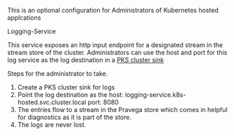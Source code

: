 This is an optional configuration for Administrators of Kubernetes hosted applcations

Logging-Service

This service exposes an http input endpoint for a designated stream in the stream store of the cluster. Administrators can use the host and port for this log service as the log destination in a [PKS cluster sink](https://docs.pivotal.io/pks/1-4/create-sinks.html)

Steps for the administrator to take.
1. Create a PKS cluster sink for logs
2. Point the log destination as the 
   host: logging-service.k8s-hosted.svc.cluster.local
   port: 8080
3. The entries flow to a stream in the Pravega store which comes in helpful for diagnostics as it is part of the store.
4. The logs are never lost.

